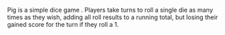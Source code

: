 Pig is a simple dice game . Players take turns to roll a single die as many times as they wish, adding all roll results to a running total, but losing their gained score for the turn if they roll a 1.
